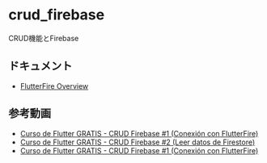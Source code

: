 # crud_firebase

CRUD機能とFirebase

## ドキュメント

- [FlutterFire Overview](https://firebase.flutter.dev/docs/overview)

## 参考動画

- [Curso de Flutter GRATIS - CRUD Firebase #1 (Conexión con FlutterFire)](https://youtu.be/ZgiW_IUeFII)
- [Curso de Flutter GRATIS - CRUD Firebase #2 (Leer datos de Firestore)](https://youtu.be/MHuQd9MXva0)
- [Curso de Flutter GRATIS - CRUD Firebase #1 (Conexión con FlutterFire)](https://youtu.be/tkRZPR7--i0)
